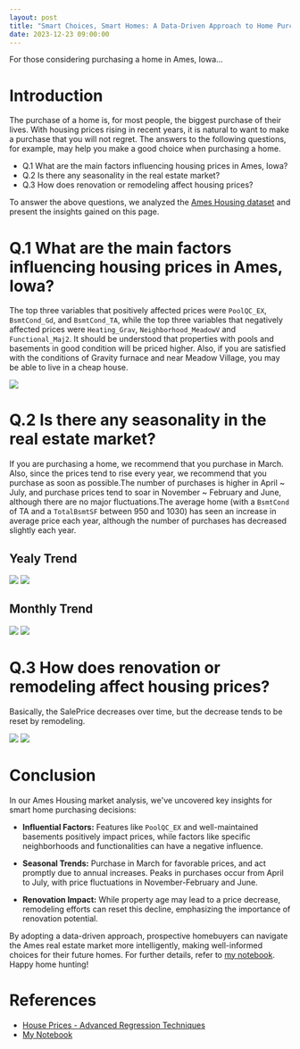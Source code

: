 ```yaml
---
layout: post
title: "Smart Choices, Smart Homes: A Data-Driven Approach to Home Purchases in Ames"
date: 2023-12-23 09:00:00
---
```


For those considering purchasing a home in Ames, Iowa...

# Introduction

The purchase of a home is, for most people, the biggest purchase of their lives. With housing prices rising in recent years, it is natural to want to make a purchase that you will not regret. The answers to the following questions, for example, may help you make a good choice when purchasing a home.

- Q.1 What are the main factors influencing housing prices in Ames, Iowa?
- Q.2 Is there any seasonality in the real estate market?
- Q.3 How does renovation or remodeling affect housing prices?


To answer the above questions, we analyzed the [Ames Housing dataset](https://www.kaggle.com/c/house-prices-advanced-regression-techniques/overview) and present the insights gained on this page.

# Q.1 What are the main factors influencing housing prices in Ames, Iowa?

The top three variables that positively affected prices were `PoolQC_EX`, `BsmtCond_Gd`, and `BsmtCond_TA`, while the top three variables that negatively affected prices were `Heating_Grav`, `Neighborhood_MeadowV` and `Functional_Maj2`. It should be understood that properties with pools and basements in good condition will be priced higher. Also, if you are satisfied with the conditions of Gravity furnace and near Meadow Village, you may be able to live in a cheap house.

![](/img/2023-12-24-feature-importance.png)

# Q.2 Is there any seasonality in the real estate market?

If you are purchasing a home, we recommend that you purchase in March. Also, since the prices tend to rise every year, we recommend that you purchase as soon as possible.The number of purchases is higher in April ~ July, and purchase prices tend to soar in November ~ February and June, although there are no major fluctuations.The average home (with a `BsmtCond` of TA and a `TotalBsmtSF` between 950 and 1030) has seen an increase in average price each year, although the number of purchases has decreased slightly each year.

## Yealy Trend
![](/img/2023-12-24-Count-of-PurchasingHouse-yearly.png)
![](/img/2023-12-24-SalePrice-yearly.png)

## Monthly Trend
![](/img/2023-12-24-Count-of-PurchasingHouse-monthly.png)
![](/img/2023-12-24-SalePrice-monthly.png)

# Q.3 How does renovation or remodeling affect housing prices?

Basically, the SalePrice decreases over time, but the decrease tends to be reset by remodeling.

![](/img/2023-12-24-Age-Remod-and-NoRemod.png)
![](/img/2023-12-24-Age-from-Build-and-Remod.png)


# Conclusion

In our Ames Housing market analysis, we've uncovered key insights for smart home purchasing decisions:

- **Influential Factors:** Features like `PoolQC_EX` and well-maintained basements positively impact prices, while factors like specific neighborhoods and functionalities can have a negative influence.

- **Seasonal Trends:** Purchase in March for favorable prices, and act promptly due to annual increases. Peaks in purchases occur from April to July, with price fluctuations in November-February and June.

- **Renovation Impact:** While property age may lead to a price decrease, remodeling efforts can reset this decline, emphasizing the importance of renovation potential.

By adopting a data-driven approach, prospective homebuyers can navigate the Ames real estate market more intelligently, making well-informed choices for their future homes. For further details, refer to [my notebook](https://github.com/soyaoki/DSND-Writing-a-Data-Scientist-Blog-Post). Happy home hunting!



# References
- [House Prices - Advanced Regression Techniques](https://www.kaggle.com/c/house-prices-advanced-regression-techniques/overview)
- [My Notebook](https://github.com/soyaoki/DSND-Writing-a-Data-Scientist-Blog-Post)
